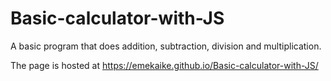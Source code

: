 # Basic-calculator-with-JS
A basic program that does addition, subtraction, division and multiplication.

The page is hosted at https://emekaike.github.io/Basic-calculator-with-JS/

